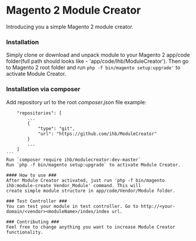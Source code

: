 # Magento 2 Module Creator #
Introducing you a simple Magento 2 module creator.

### Installation ###
Simply clone or download and unpack module to your Magento 2 app/code folder(full path should looks like - 'app/code/Ihb/ModuleCreator').
Then go to Magento 2 root folder and run ```php -f bin/magento setup:upgrade'``` to activate Module Creator.

### Installation via composer ###
Add repository url to the root *composer.json* file
example:

`````
    "repositories": [
        ...
        {
            "type": "git",
            "url": "https://github.com/ihb/ModuleCreator"
        }
        ...
    ]
```
Run `composer require ihb/modulecreator:dev-master`
Run `php -f bin/magento setup:upgrade` to activate Module Creator.

#### How to use ###
After Module Creator activated, just run 'php -f bin/magento ihb:module-create Vendor_Module' command. This will
create simple module structure in app/code/Vendor/Module folder.

### Test Controller ###
You can test your module in test controller. Go to http://<your-domain/<vendor><moduleName>/index/index url.

### Contributing ###
Feel free to change anything you want to increase Module Creator functionality.

